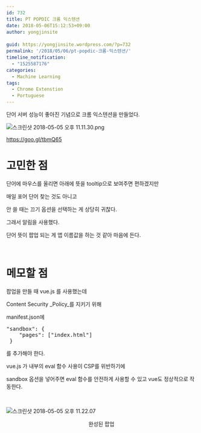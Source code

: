 ```yaml
---
id: 732
title: PT POPDIC 크롬 익스텐션
date: 2018-05-06T15:12:53+09:00
author: yongjinsite

guid: https://yongjinsite.wordpress.com/?p=732
permalink: '/2018/05/06/pt-popdic-크롬-익스텐션/'
timeline_notification:
  - "1525587176"
categories:
  - Machine Learning
tags:
  - Chrome Extenstion
  - Portuguese
---
```

단어 서버 성능이 좋아진 기념으로 크롬 익스텐션을 만들었다.

<img class="alignnone size-full wp-image-733" src="https://raw.githubusercontent.com/16Yongjin/16Yongjin.github.io/master/wp-content/uploads/2018/05/e18489e185b3e1848fe185b3e18485e185b5e186abe18489e185a3e186ba-2018-05-05-e1848be185a9e18492e185ae-11-11-30.png" alt="스크린샷 2018-05-05 오후 11.11.30.png" width="1960" height="1229" srcset="https://raw.githubusercontent.com/16Yongjin/16Yongjin.github.io/master/wp-content/uploads/2018/05/e18489e185b3e1848fe185b3e18485e185b5e186abe18489e185a3e186ba-2018-05-05-e1848be185a9e18492e185ae-11-11-30.png 1960w, https://raw.githubusercontent.com/16Yongjin/16Yongjin.github.io/master/wp-content/uploads/2018/05/e18489e185b3e1848fe185b3e18485e185b5e186abe18489e185a3e186ba-2018-05-05-e1848be185a9e18492e185ae-11-11-30-300x188.png 300w, https://raw.githubusercontent.com/16Yongjin/16Yongjin.github.io/master/wp-content/uploads/2018/05/e18489e185b3e1848fe185b3e18485e185b5e186abe18489e185a3e186ba-2018-05-05-e1848be185a9e18492e185ae-11-11-30-768x482.png 768w, https://raw.githubusercontent.com/16Yongjin/16Yongjin.github.io/master/wp-content/uploads/2018/05/e18489e185b3e1848fe185b3e18485e185b5e186abe18489e185a3e186ba-2018-05-05-e1848be185a9e18492e185ae-11-11-30-1024x642.png 1024w, https://raw.githubusercontent.com/16Yongjin/16Yongjin.github.io/master/wp-content/uploads/2018/05/e18489e185b3e1848fe185b3e18485e185b5e186abe18489e185a3e186ba-2018-05-05-e1848be185a9e18492e185ae-11-11-30-1000x627.png 1000w, https://raw.githubusercontent.com/16Yongjin/16Yongjin.github.io/master/wp-content/uploads/2018/05/e18489e185b3e1848fe185b3e18485e185b5e186abe18489e185a3e186ba-2018-05-05-e1848be185a9e18492e185ae-11-11-30-478x300.png 478w" sizes="(max-width: 1960px) 100vw, 1960px" />


https://goo.gl/tbmQ65

# 고민한 점

단어에 마우스를 올리면 아래에 뜻을 tooltip으로 보여주면 편하겠지만

매일 포어 단어 찾는 것도 아니고

안 쓸 때는 끄기 옵션을 선택하는 게 상당히 귀찮다.

그래서 알림을 사용했다.

단어 뜻이 팝업 되는 게 앱 이름값을 하는 것 같아 마음에 든다.

&nbsp;

# 메모할 점

팝업을 만들 때 vue.js 를 사용했는데

Content Security _Policy_를 지키기 위해

manifest.json에

<pre>"sandbox": {
    "pages": ["index.html"]
 }</pre>

를 추가해야 한다.

vue.js 가 내부의 eval 함수 사용이 CSP를 위반하기에

sandbox 옵션을 넣어주면 eval 함수를 안전하게 사용할 수 있고 vue도 정상적으로 작동한다.

&nbsp;

<img class="  wp-image-734 aligncenter" src="https://raw.githubusercontent.com/16Yongjin/16Yongjin.github.io/master/wp-content/uploads/2018/05/e18489e185b3e1848fe185b3e18485e185b5e186abe18489e185a3e186ba-2018-05-05-e1848be185a9e18492e185ae-11-22-07.png" alt="스크린샷 2018-05-05 오후 11.22.07" width="414" height="367" srcset="https://raw.githubusercontent.com/16Yongjin/16Yongjin.github.io/master/wp-content/uploads/2018/05/e18489e185b3e1848fe185b3e18485e185b5e186abe18489e185a3e186ba-2018-05-05-e1848be185a9e18492e185ae-11-22-07.png 884w, https://raw.githubusercontent.com/16Yongjin/16Yongjin.github.io/master/wp-content/uploads/2018/05/e18489e185b3e1848fe185b3e18485e185b5e186abe18489e185a3e186ba-2018-05-05-e1848be185a9e18492e185ae-11-22-07-300x266.png 300w, https://raw.githubusercontent.com/16Yongjin/16Yongjin.github.io/master/wp-content/uploads/2018/05/e18489e185b3e1848fe185b3e18485e185b5e186abe18489e185a3e186ba-2018-05-05-e1848be185a9e18492e185ae-11-22-07-768x681.png 768w, https://raw.githubusercontent.com/16Yongjin/16Yongjin.github.io/master/wp-content/uploads/2018/05/e18489e185b3e1848fe185b3e18485e185b5e186abe18489e185a3e186ba-2018-05-05-e1848be185a9e18492e185ae-11-22-07-338x300.png 338w" sizes="(max-width: 414px) 100vw, 414px" /> 

<p style="text-align:center;">
  완성된 팝업
</p>